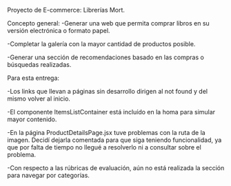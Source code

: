 Proyecto de E-commerce: Librerías Mort.

Concepto general:
-Generar una web que permita comprar libros en su versión electrónica o formato papel. 

-Completar la galería con la mayor cantidad de productos posible.

-Generar una sección de recomendaciones basado en las compras o búsquedas realizadas.


Para esta entrega:

-Los links que llevan a páginas sin desarrollo dirigen al not found y del mismo volver al inicio.

-El componente ItemsListContainer está incluído en la homa para simular mayor contenido. 

-En la página ProductDetailsPage.jsx tuve problemas con la ruta de la imagen. Decidí dejarla comentada para que siga teniendo funcionalidad, ya que por falta de tiempo no llegué a resolverlo ni a consultar sobre el problema. 

-Con respecto a las rúbricas de evaluación, aún no está realizada la sección para navegar por 
categorías. 


